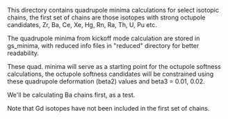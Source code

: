 This directory contains quadrupole minima calculations for select isotopic chains, the first set of chains are those isotopes with strong octupole candidates, Zr, Ba, Ce, Xe, Hg, Rn, Ra, Th, U, Pu etc.

The quadrupole minima from kickoff mode calculation are stored in gs_minima, with reduced info files in "reduced" directory for better readability.

These quad. minima will serve as a starting point for the octupole softness calculations, the octupole softness candidates will be constrained using these quadrupole deformation (beta2) values and beta3 = 0.01, 0.02.

We'll be calculating Ba chains first, as a test.

Note that Gd isotopes have not been included in the first set of chains.
